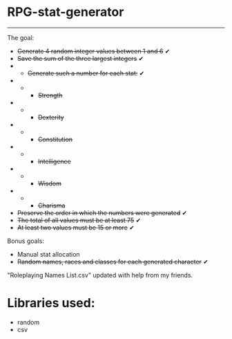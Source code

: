 # RPG-stat-generator

----------
The goal:

 - ~~Generate 4 random integer values between 1 and 6~~ ✔
 - ~~Save the sum of the three largest integers~~ ✔
 - - ~~Generate such a number for each stat:~~ ✔
 - - - ~~Strength~~
 - - - ~~Dexterity~~
 - - - ~~Constitution~~
 - - - ~~Intelligence~~
 - - - ~~Wisdom~~
 - - - ~~Charisma~~
 - ~~Preserve the order in which the numbers were generated~~ ✔
 - ~~The total of all values must be at least 75~~ ✔
 - ~~At least two values must be 15 or more~~ ✔

Bonus goals:

 - Manual stat allocation
 - ~~Random names, races and classes for each generated character~~ ✔

"Roleplaying Names List.csv" updated with help from my friends.

# Libraries used:

 - random
 - csv
